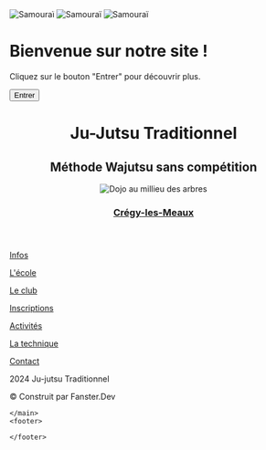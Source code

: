 <!DOCTYPE html>
<html lang="fr">
<head>
  <meta charset="UTF-8">
  <meta name="viewport" content="width=device-width, initial-scale=1.0">
  <title>Page d'entrée diagonale</title>
  <link rel="stylesheet" href="./fichier CSS/reset.css">
  <link rel="stylesheet" href="./fichier CSS/stylesamouraî.css">
  <link rel="stylesheet" href="./fichier CSS/style.css">
  <link rel="stylesheet" href="./fichier CSS/stylepageaccueil.css">
  <link rel="stylesheet" href="./fichier CSS/typo.css">
  <script src="./index.js" defer></script>
</head>
<body>
  <div class="samurai-container">
    <div class="topLeftViolet"></div>
    <div class="bottomRightViolet"></div>
    <img src="./img samourai/imgfin1.png" alt="Samouraï" class="samurai samurai-1">
    <img src="./img samourai/imgfin2.png" alt="Samouraï" class="samurai samurai-2">
    <img src="./img samourai/imgfin3.png" alt="Samouraï" class="samurai samurai-3">
  </div>
  <div class="diagonalPage">
    <div class="content">
      <div class="textGroup">
        <h1 id="welcomeTex" class="welcomeText">
          <span>Bienvenue sur</span>
          <span>notre site !</span>
        </h1>
        <p>Cliquez sur le bouton "Entrer" pour découvrir plus.</p>
      </div>
      <div class="buttonGroup">
        <button id="enterButton">Entrer</button>
      </div>
    </div>
    <div class="topLeft"></div>
    <div class="bottomRight"></div>
  </div>
  <div id="pageenter" class="pageaccueil">
    <header>
      <h1 class="titre1">Ju-Jutsu Traditionnel</h1>
      <h2 class="titre2">Méthode Wajutsu sans compétition</h2>
      <div class="page-container">
        <div class="banner-container">
          <img class="imgtitre hidden" src="./img samourai/baniere.webp" alt="Dojo au millieu des arbres">
        </div>
      </div>
      <div class="content-container">
        <h3 class="sous"> <a
            href="https://www.google.com/maps/place//data=!4m2!3m1!1s0x47e8a04c9567e68d:0xe1ee84e3a4b818a2?sa=X&ved=1t:8290&ictx=111"
            target="_blank">Crégy-les-Meaux</a></h3>
      </div>
    </header>
    <div class="nav-container">
      <nav class="vaflex">
        <p class="menu"><a href="info.html">Infos</a></p>
        <p class="menu"><a href="ecole.html">L'école</a></p>
        <p class="menu"><a href="club.html">Le club</a></p>
        <p class="menu"><a href="inscription.html">Inscriptions</a></p>
        <p class="menu"><a href="activites.html">Activités</a></p>
        <p class="menu"><a href="technique.html">La technique</a></p>
        <p class="menu"><a href="contac.html">Contact</a></p>
      </nav>
      <p class="deuxmille">2024 Ju-jutsu Traditionnel</p>
      <p class="real">© Construit par Fanster.Dev</p>
    </div>
    <main>

    </main>
    <footer>

    </footer>
  </div>
</body>
</html>
